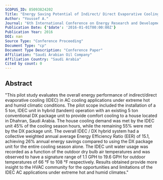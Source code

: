 ```yaml
---
SCOPUS_ID: 85093824202
Title: "Energy Saving Potential of Indirect/ Direct Evaporative Cooling (IDEC) in AC applications under extreme hot and humid conditions in Saudi Arabia"
Author: "Youssef A."
Journal: "6th International Conference on Energy Research and Development, ICERD 2016"
Publication Date: {'$date': '2016-01-01T00:00:00Z'}
Publication Year: 2016
DOI: nan
Source Type: "Conference Proceeding"
Document Type: "cp"
Document Type Description: "Conference Paper"
Affiliation: "Saudi Arabian Oil Company"
Affiliation Country: "Saudi Arabia"
Cited by count: 0
---
```


## Abstract
"This pilot study evaluates the overall energy performance of indirect/direct evaporative cooling (IDEC) in AC cooling applications under extreme hot and humid climatic conditions. The pilot scope included the installation of a 5 ton, IDEC unit in hybrid (tandem) operation with an existing 5 ton conventional DX package unit to provide comfort cooling to a house located in Dhahran, Saudi Arabia. The house cooling demand was met by the IDEC unit 45% of the cooling season hours, while the remaining 55% were met by the DX package unit. The overall IDEC / DX hybrid system had a collective weighted annual average Energy Efficiency Ratio (EER) of 15.1, achieving 26% annual energy savings compared to using the DX package unit for the entire cooling season alone. The IDEC unit water usage was recorded as a function of the outdoor dry bulb air temperatures and was observed to have a signature range of 1.1 GPH to 19.6 GPH for outdoor temperatures of 66 °F to 108 °F respectively. Results obtained provide more insight to the HVAC community for the opportunities and limitations of the IDEC AC applications under extreme hot and humid climates."
